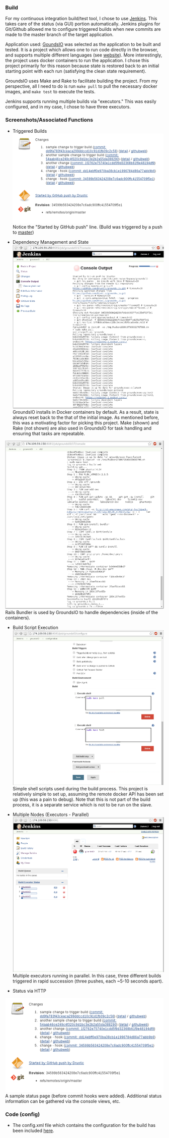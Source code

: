 ### Build

For my continuous integration build/test tool, I chose to use [Jenkins](http://jenkins-ci.org/).  This takes care of the status
(via GUI) portion automatically.  Jenkins plugins for Git/Github allowed me to configure triggered 
builds when new commits are made to the master branch of the target application.

Application used: [GoundsIO](https://github.com/grounds/grounds.io) was selected as the application to
be built and tested.  It is a project which allows one to run code directly in the browser, and supports
multiple different languages (see [website](http://beta.42grounds.io/)).  More interestingly, the project
uses docker containers to run the application.  I chose this project primarily for this reason because
state is restored back to an initial starting point with each run (satisfying the clean state
requirement).

GroundsIO uses Make and Rake to facilitate building the project.  From my perspective, all I need to do
is run `make pull` to pull the necessary docker images, and `make test` to execute the tests.

Jenkins supports running multiple builds via "executors."  This was easily configured, and in my case,
I chose to have three executors.

### Screenshots/Associated Functions

- Triggered Builds
![Build Trigger Via Git Hook](images/trigger.png "Build Trigger Via Git Hook")
Notice the "Started by GitHub push" line. (Build was triggered by a push to 
[master](https://github.com/druotic/grounds.io)) 

- Dependency Management and State
![GroundsIO installs in Docker containers by default - state already handled](images/docker_state_log.png "Docker Containers Used in Install")
GroundsIO installs in Docker containers by default.  As a result, state is always reset back to the that of the initial image. As mentioned before, this was a motivating factor for picking this project. Make (shown) and Rake (not shown) are also used in GroundsIO for task handling and ensuring that tasks are repeatable. 

![Rails Bundler used to handle dependencies, all automated and part of GroundsIO install process (inside containers)](images/state_build_bundle.png "Rails Bundler")
Rails Bundler is used by GroundsIO to handle dependencies (inside of the containers).

- Build Script Execution
![Build Scripts](images/build_scripts.png "Build Scripts")
Simple shell scripts used during the build process.  This project is relatively simple to set up, assuming the remote docker API has been set up (this was a pain to debug). Note that this is not part of the build process, it is a separate service which is not to be run on the slave.

- Multiple Nodes (Executors - Parallel)
![Multiple Executors Running in Parallel](images/multiple_slaves.png "Multiple Executors")
Multiple executors running in parallel.  In this case, three different builds triggered in rapid succession (three pushes, each ~5-10 seconds apart).

- Status via HTTP

![Sample Status Page (before commit hooks were added)](images/trigger.png "Status Page")
A sample status page (before commit hooks were added).  Additional status information can be gathered via the console views, etc.


### Code (config)
 - The config.xml file which contains the configuration for the build has been included [here](https://github.com/Druotic/devops-project/blob/master/config.xml).
